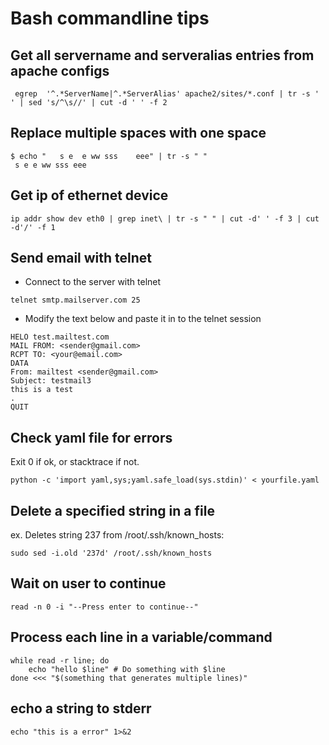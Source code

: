 # Bash commandline tips

## Get all servername and serveralias entries from apache configs
```
 egrep  '^.*ServerName|^.*ServerAlias' apache2/sites/*.conf | tr -s ' ' | sed 's/^\s//' | cut -d ' ' -f 2
```

## Replace multiple spaces with one space
```
$ echo "   s e  e ww sss    eee" | tr -s " "
 s e e ww sss eee
```


## Get ip of ethernet device
```
ip addr show dev eth0 | grep inet\ | tr -s " " | cut -d' ' -f 3 | cut -d'/' -f 1
```


## Send email with telnet
- Connect to the server with telnet
```
telnet smtp.mailserver.com 25
```
- Modify the text below and paste it in to the telnet session
```
HELO test.mailtest.com
MAIL FROM: <sender@gmail.com>
RCPT TO: <your@email.com>
DATA
From: mailtest <sender@gmail.com>
Subject: testmail3
this is a test
.
QUIT
```

## Check yaml file for errors
Exit 0 if ok, or stacktrace if not.
```
python -c 'import yaml,sys;yaml.safe_load(sys.stdin)' < yourfile.yaml
```

## Delete a specified string in a file
ex. Deletes string 237 from /root/.ssh/known_hosts:
```
sudo sed -i.old '237d' /root/.ssh/known_hosts
```

## Wait on user to continue
```
read -n 0 -i "--Press enter to continue--"
```

## Process each line in a variable/command
```
while read -r line; do
    echo "hello $line" # Do something with $line
done <<< "$(something that generates multiple lines)"
```

## echo a string to stderr
```
echo "this is a error" 1>&2
```
